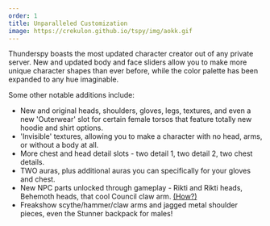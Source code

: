 ```yaml
---
order: 1
title: Unparalleled Customization
image: https://crekulon.github.io/tspy/img/aokk.gif
---
```

Thunderspy boasts the most updated character creator out of any private server. New and updated body and face sliders allow you to make more unique character shapes than ever before, while the color palette has been expanded to any hue imaginable.

Some other notable additions include:

* New and original heads, shoulders, gloves, legs, textures, and even a new 'Outerwear' slot for certain female torsos that feature totally new hoodie and shirt options.
* 'Invisible' textures, allowing you to make a character with no head, arms, or without a body at all.
* More chest and head detail slots - two detail 1, two detail 2, two chest details.
* TWO auras, plus additional auras you can specifically for your gloves and chest.
* New NPC parts unlocked through gameplay - Rikti and Rikti heads, Behemoth heads, that cool Council claw arm. <a href="/guides/npc-parts">(How?)</a>
* Freakshow scythe/hammer/claw arms and jagged metal shoulder pieces, even the Stunner backpack for males!